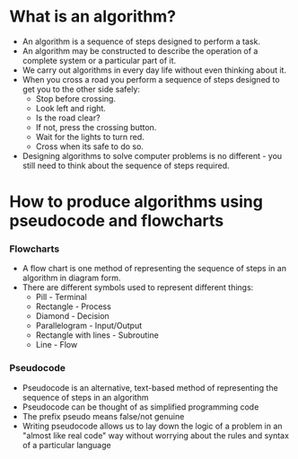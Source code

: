 # What is an algorithm?
- An algorithm is a sequence of steps designed to perform a task.
- An algorithm may be constructed to describe the operation of a complete system or a particular part of it.
- We carry out algorithms in every day life without even thinking about it.
- When you cross a road you perform a sequence of steps designed to get you to the other side safely:
	- Stop before crossing.
	- Look left and right.
	- Is the road clear?
	- If not, press the crossing button.
	- Wait for the lights to turn red.
	- Cross when its safe to do so.
- Designing algorithms to solve computer problems is no different - you still need to think about the sequence of steps required.

# How to produce algorithms using pseudocode and flowcharts
### Flowcharts
- A flow chart is one method of representing the sequence of steps in an algorithm in diagram form.
- There are different symbols used to represent different things:
	- Pill - Terminal
	- Rectangle - Process
	- Diamond - Decision
	- Parallelogram - Input/Output
	- Rectangle with lines - Subroutine
	- Line - Flow

### Pseudocode
- Pseudocode is an alternative, text-based method of representing the sequence of steps in an algorithm
- Pseudocode can be thought of as simplified programming code
- The prefix pseudo means false/not genuine
- Writing pseudocode allows us to lay down the logic of a problem in an "almost like real code" way without worrying about the rules and syntax of a particular language